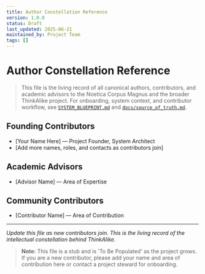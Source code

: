 ```yaml
---
title: Author Constellation Reference
version: 1.0.0
status: Draft
last_updated: 2025-06-21
maintained_by: Project Team
tags: []
---
```


# Author Constellation Reference

> This file is the living record of all canonical authors, contributors, and academic advisors to the Noetica Corpus Magnus and the broader ThinkAlike project. For onboarding, system context, and contributor workflow, see [`SYSTEM_BLUEPRINT.md`](../../../SYSTEM_BLUEPRINT.md) and [`docs/source_of_truth.md`](../../../docs/source_of_truth.md).

## Founding Contributors
- [Your Name Here] — Project Founder, System Architect
- [Add more names, roles, and contacts as contributors join]

## Academic Advisors
- [Advisor Name] — Area of Expertise

## Community Contributors
- [Contributor Name] — Area of Contribution

---
*Update this file as new contributors join. This is the living record of the intellectual constellation behind ThinkAlike.*

> **Note:** This file is a stub and is 'To Be Populated' as the project grows. If you are a new contributor, please add your name and area of contribution here or contact a project steward for onboarding.

